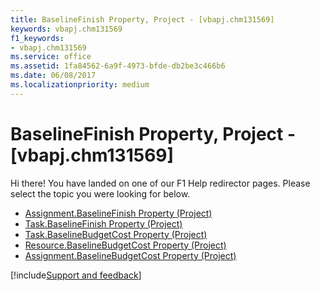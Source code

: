 ```yaml
---
title: BaselineFinish Property, Project - [vbapj.chm131569]
keywords: vbapj.chm131569
f1_keywords:
- vbapj.chm131569
ms.service: office
ms.assetid: 1fa84562-6a9f-4973-bfde-db2be3c466b6
ms.date: 06/08/2017
ms.localizationpriority: medium
---
```



# BaselineFinish Property, Project - [vbapj.chm131569]

Hi there! You have landed on one of our F1 Help redirector pages. Please select the topic you were looking for below.

- [Assignment.BaselineFinish Property (Project)](https://msdn.microsoft.com/library/9e062dc8-fed3-446f-776c-2d10179a6c3b%28Office.15%29.aspx)
- [Task.BaselineFinish Property (Project)](https://msdn.microsoft.com/library/3897fc3f-1fff-1350-dcd9-c4465f0cbc3c%28Office.15%29.aspx)
- [Task.BaselineBudgetCost Property (Project)](https://msdn.microsoft.com/library/b83c7bd8-14f6-1318-e3e9-4ecbaef99bf6%28Office.15%29.aspx)
- [Resource.BaselineBudgetCost Property (Project)](https://msdn.microsoft.com/library/720524fd-f132-43ca-2a0a-6bb991b72c04%28Office.15%29.aspx)
- [Assignment.BaselineBudgetCost Property (Project)](https://msdn.microsoft.com/library/65053c03-5b36-41a8-7857-c987c10d63ea%28Office.15%29.aspx)

[!include[Support and feedback](~/includes/feedback-boilerplate.md)]